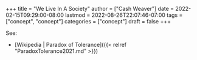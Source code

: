 +++
title = "We Live In A Society"
author = ["Cash Weaver"]
date = 2022-02-15T09:29:00-08:00
lastmod = 2022-08-26T22:07:46-07:00
tags = ["concept", "concept"]
categories = ["concept"]
draft = false
+++

See:

-   [Wikipedia | Paradox of Tolerance]({{< relref "ParadoxTolerance2021.md" >}})

